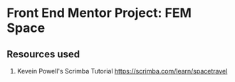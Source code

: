# Front End Mentor Project: FEM Space

## Resources used
1. Kevein Powell's Scrimba Tutorial
   https://scrimba.com/learn/spacetravel
